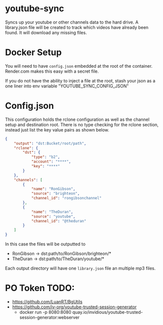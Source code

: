 # youtube-sync

Syncs up your youtube or other channels data to the hard drive. A library.json file will be created to track which videos have already been found. It will download any missing files.

# Docker Setup

You will need to have `config.json` embedded at the root of the container. Render.com makes this easy with a secret file.

If you do not have the ability to inject a file at the root, stash your json as a one liner into env variable "YOUTUBE_SYNC_CONFIG_JSON"

# Config.json

This configuration holds the rclone configuration as well as the channel setup and destination root. There is no type checking for the rclone section, instead
just list the key value pairs as shown below.

```json
{
    "output": "dst:Bucket/root/path",
    "rclone": {
        "dst": {
            "type": "b2",
            "account": "****",
            "key": "****"
        }
    },
    "channels": [
        {
            "name": "RonGibson",
            "source": "brighteon",
            "channel_id": "rongibsonchannel"
        },
        {
            "name": "TheDuran",
            "source": "youtube",
            "channel_id": "@theduran"
        }
    ]
}
```

In this case the files will be outputted to

  * RonGibson -> dst:path/to/RonGibson/brighteon/*
  * TheDuran -> dst:path/to/TheDuran/youtube/*

Each output directory will have one `library.json` file an multiple mp3 files.



# PO Token TODO:

  * https://github.com/LuanRT/BgUtils
  * https://github.com/iv-org/youtube-trusted-session-generator
    * docker run -p 8080:8080 quay.io/invidious/youtube-trusted-session-generator:webserver